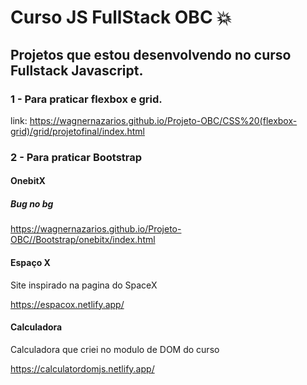 # Curso JS FullStack OBC :boom:

## Projetos que estou desenvolvendo no curso Fullstack Javascript.

### 1 - Para praticar flexbox e grid. 

link: https://wagnernazarios.github.io/Projeto-OBC/CSS%20(flexbox-grid)/grid/projetofinal/index.html

### 2 - Para praticar Bootstrap

#### OnebitX

##### *Bug no bg*
https://wagnernazarios.github.io/Projeto-OBC//Bootstrap/onebitx/index.html

#### Espaço X
Site inspirado na pagina do SpaceX

https://espacox.netlify.app/

#### Calculadora
Calculadora que criei no modulo de DOM do curso

https://calculatordomjs.netlify.app/

